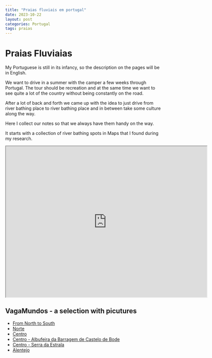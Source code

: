 ```yaml
---
title: "Praias fluviais em portugal"
date: 2023-10-22
layout: post
categories: Portugal
tags: praias
---
```


# Praias  Fluviaias

My Portuguese is still in its infancy, so the description on the pages will be in English.

We want to drive in a summer with the camper a few weeks through Portugal. The tour should be recreation and at the same time we want to see quite a lot of the country without being constantly on the road.

After a lot of back and forth we came up with the idea to just drive from river bathing place to river bathing place and in between take some culture along the way.

Here I collect our notes so that we always have them handy on the way.

It starts with a collection of river bathing spots in Maps that I found during my research.

<iframe src="https://www.google.com/maps/d/embed?mid=1FgS1kb01Qz2pqaxnbdLWylZsNEg&ehbc=2E312F" width="640" height="480"></iframe>

## VagaMundos - a selection with picutures

* [From North to South](https://www.vagamundos.pt/melhores-praias-fluviais-portugal/)
* [Norte](https://www.vagamundos.pt/praias-fluviais-norte-de-portugal/)
* [Centro](https://www.vagamundos.pt/praias-fluviais-centro-de-portugal/)
* [Centro - Albufeira da Barragem de Castelo de Bode](https://www.vagamundos.pt/albufeira-castelo-de-bode-praias/)
* [Centro - Serra da Estrala](https://www.vagamundos.pt/praias-fluviais-serra-da-estrela/)
* [Alentejo](https://www.vagamundos.pt/melhores-praias-fluviais-alentejo/)

